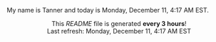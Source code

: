My name is Tanner and today is Monday, December 11, 4:17 AM EST.

<p align="center">This <i>README</i> file is generated <b>every 3 hours</b>!</br>Last refresh: Monday, December 11, 4:17 AM EST<br /></p>
